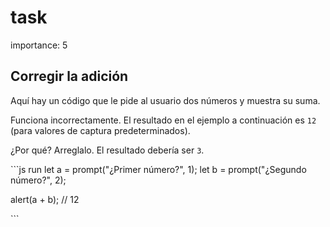 # task

importance: 5

## Corregir la adición

Aquí hay un código que le pide al usuario dos números y muestra su suma.

Funciona incorrectamente. El resultado en el ejemplo a continuación es `12` \(para valores de captura predeterminados\).

¿Por qué? Arreglalo. El resultado debería ser `3`.

\`\`\`js run let a = prompt\("¿Primer número?", 1\); let b = prompt\("¿Segundo número?", 2\);

alert\(a + b\); // 12

\`\`\`

